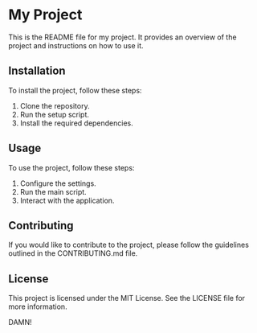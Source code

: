 # My Project

This is the README file for my project. It provides an overview of the project and instructions on how to use it.

## Installation

To install the project, follow these steps:

1. Clone the repository.
2. Run the setup script.
3. Install the required dependencies.

## Usage

To use the project, follow these steps:

1. Configure the settings.
2. Run the main script.
3. Interact with the application.

## Contributing

If you would like to contribute to the project, please follow the guidelines outlined in the CONTRIBUTING.md file.

## License

This project is licensed under the MIT License. See the LICENSE file for more information.

DAMN!
